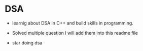# DSA 

- learnig about DSA in C++ and build skills in programming.

- Solved multiple question I will add them into this readme file
  
- star doing dsa
